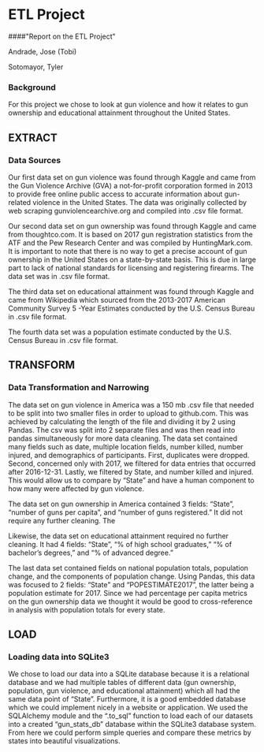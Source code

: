 # ETL Project

####"Report on the ETL Project"

Andrade, Jose (Tobi)

Sotomayor, Tyler

### Background

For this project we chose to look at gun violence and how it relates to gun ownership and educational attainment throughout the United States. 

## EXTRACT

### Data Sources
	
Our first data set on gun violence was found through Kaggle and came from the Gun Violence Archive (GVA) a not-for-profit corporation formed in 2013 to provide free online public access to accurate information about gun-related violence in the United States. The data was originally collected by web scraping gunviolencearchive.org and compiled into .csv file format.

Our second data set on gun ownership was found through Kaggle and came from thoughtco.com. It is based on 2017 gun registration statistics from the ATF and the Pew Research Center and was compiled by HuntingMark.com. It is important to note that there is no way to get a precise account of gun ownership in the United States on a state-by-state basis. This is due in large part to lack of national standards for licensing and registering firearms. The data set was in .csv file format.

The third data set on educational attainment was found through Kaggle and came from Wikipedia which sourced from the 2013-2017 American Community Survey 5 -Year Estimates conducted by the U.S. Census Bureau in .csv file format.

The fourth data set was a population estimate conducted by the U.S. Census Bureau in .csv file format. 

## TRANSFORM

### Data Transformation and Narrowing

The data set on gun violence in America was a 150 mb .csv file that needed to be split into two smaller files in order to upload to github.com. This was achieved by calculating the length of the file and dividing it by 2 using Pandas.  The csv was split into 2 separate files and was then read into pandas simultaneously for more data cleaning. The data set contained many fields such as date, multiple location fields, number killed, number injured, and demographics of participants. First, duplicates were dropped. Second, concerned only with 2017, we filtered for data entries that occurred after 2016-12-31. Lastly, we filtered by State, and number killed and injured.  This would allow us to compare by “State” and have a human component to how many were affected by gun violence.
	
The data set on gun ownership in America contained 3 fields: “State”, “number of guns per capita”, and “number of guns registered.” It did not require any further cleaning. The 

Likewise, the data set on educational attainment required no further cleaning. It had 4 fields: “State”, “% of high school graduates,” “% of bachelor’s degrees,” and “% of advanced degree.”

The last data set contained fields on national population totals, population change, and the components of population change. Using Pandas, this data was focused to 2 fields: “State” and “POPESTIMATE2017”, the latter being a population estimate for 2017. Since we had percentage per capita metrics on the gun ownership data we thought it would be good to cross-reference in analysis with population totals for every state.

## LOAD

### Loading data into SQLite3

We chose to load our data into a SQLite database because it is a relational database and we had multiple tables of different data (gun ownership, population,  gun violence, and educational attainment) which all had the same data point of “State”. Furthermore, it is a good embedded database which we could implement nicely in a website or application. We used the SQLAlchemy module and the “.to_sql” function to load each of our datasets into a created “gun_stats_db” database within the SQLite3 database system. From here we could perform simple queries and compare these metrics by states into beautiful visualizations. 
